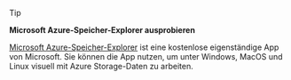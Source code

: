 > [!TIP]
> 
> **Microsoft Azure-Speicher-Explorer ausprobieren**
> 
> [Microsoft Azure-Speicher-Explorer](../articles/vs-azure-tools-storage-manage-with-storage-explorer.md) ist eine kostenlose eigenständige App von Microsoft. Sie können die App nutzen, um unter Windows, MacOS und Linux visuell mit Azure Storage-Daten zu arbeiten.
> 
> 

